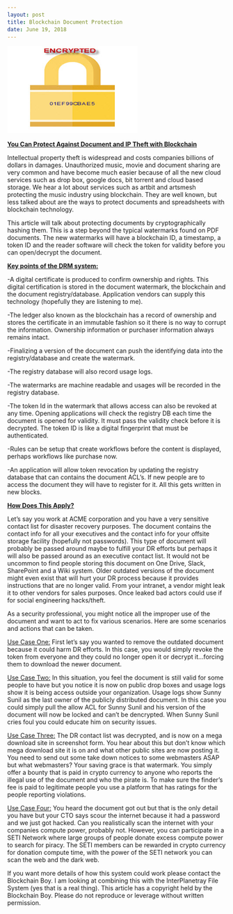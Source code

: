 ```yaml
---
layout: post
title: Blockchain Document Protection
date: June 19, 2018
--- 
```




![](../images/encrypt.jpg)



**<u>You Can Protect Against Document and IP Theft with Blockchain</u>**



Intellectual property theft is widespread and costs companies billions of dollars in damages.
Unauthorized music, movie and document sharing are very common and have become
much easier because of all the new cloud services such as drop box, google docs, bit torrent and
cloud based storage.  We hear a lot about services such as artbit and artsmesh protecting
the music industry using blockchain.  They are well known, but less talked about are the ways
to protect documents and spreadsheets with blockchain technology.  

This article will talk about protecting documents by cryptographically hashing them. This is a 
step beyond the typical watermarks found on PDF documents.  The new watermarks will have
a blockchain ID, a timestamp, a token ID and the reader software will check the token for
validity before you can open/decrypt the document. 

**<u>Key points of the DRM system:</u>**

-A digital certificate is produced to confirm ownership and rights. This digital certification is stored in the
  document watermark, the blockchain and the document registry/database.  Application vendors can supply this technology (hopefully they are listening to me).

-The ledger also known as the blockchain has a record of ownership and stores the certificate in an immutable fashion so it there is no way to corrupt the information.  Ownership information or purchaser information always remains intact.

-Finalizing a version of the document can push the identifying data into the registry/database
  and create the watermark. 

-The registry database will also record usage logs.

-The watermarks are machine readable and usages will be recorded in the registry database.

-The token Id in the watermark that allows access can also be revoked at any time. Opening applications will check the registry DB each time the document is opened for validity. It must pass the validity check before it is decrypted.  The token ID is like a digital fingerprint that must be authenticated.

-Rules can be setup that create workflows before the content is displayed, perhaps workflows like purchase now. 

-An application will allow token revocation by updating the registry database that can contains the document ACL’s. If new people are to access the document they will have to register for it. All this gets written in new blocks.

**<u>How Does This Apply?</u>**

Let’s say you work at ACME corporation and you have a very sensitive contact list for disaster recovery
purposes.  The document contains the contact info for all your executives and the contact info
for your offsite storage facility (hopefully not passwords).  This type of document will probably be passed around maybe to fulfill your DR efforts but perhaps it will also be passed around as an executive contact list.  It would not be uncommon to find people storing this document on One Drive, Slack, SharePoint and a Wiki system. Older outdated versions of the document might even exist that will hurt your DR process because it provides instructions that are no longer valid.   From your intranet, a vendor
might leak it to other vendors for sales purposes.  Once leaked bad actors could use if for social engineering hacks/theft. 

As a security professional, you might notice all the improper use of the document and want to act to fix various scenarios.  Here are some scenarios and actions that can be taken.

<u>Use Case One:</u>  First let’s say you wanted to remove the outdated document because it could harm DR efforts.  In this case, you would simply revoke the token from everyone and they could no longer open it or decrypt it…forcing them to download the newer document.

<u>Use Case Two:</u> In this situation, you feel the document is still valid for some people to have but you
notice it is now on public drop boxes and usage logs show it is being access outside your organization.
Usage logs show Sunny Sunil as the last owner of the publicly distributed document. In this case you could simply pull the allow ACL for Sunny Sunil and his version of the document will now be locked and can’t be dencrypted.  When Sunny Sunil cries foul you could educate him on security issues.
                    	
<u>Use Case Three:</u>  The DR contact list was decrypted, and is now on a mega download site in screenshot form.  You hear about this but don’t know which mega download site it is on and what other public sites are now posting it. You need to send out some take down notices to some webmasters ASAP but what webmasters?  Your saving grace is that watermark. You simply offer a bounty that is paid in crypto currency to anyone who reports the illegal use of the document and who the pirate is.  To make sure the finder’s fee is paid to legitimate people you use a platform that has ratings for the people reporting violations.

<u>Use Case Four:</u>  You heard the document got out but that is the only detail you have but your
CTO says scour the internet because it had a password and we just got hacked.  Can you realistically scan the internet with your companies compute power, probably not.  However, you can participate in a SETI Network where large groups of people donate excess compute power to search for piracy.  The SETI members can be rewarded in crypto currency for donation compute time, with the power of the SETI network you can scan the web and the dark web.



If you want more details of how this system could work please contact the Blockchain Boy. I am looking at combining this with the
InterPlanetray File System (yes that is a real thing). This article has a copyright held by the Blockchain Boy.  Please do not reproduce or leverage without written permission.




